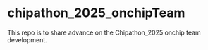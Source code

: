 # chipathon_2025_onchipTeam
This repo is to share advance on the Chipathon_2025 onchip team development.
